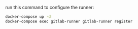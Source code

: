  run this command to configure the runner:

```bash
docker-compose up -d
docker-compose exec gitlab-runner gitlab-runner register
```
